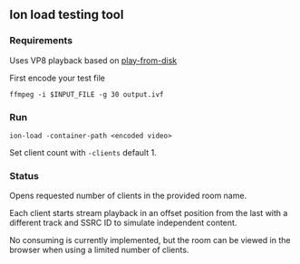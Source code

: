 ## Ion load testing tool

### Requirements

Uses VP8 playback based on [play-from-disk](https://github.com/pion/webrtc/tree/master/examples/play-from-disk)

First encode your test file
```
ffmpeg -i $INPUT_FILE -g 30 output.ivf
```

### Run
`ion-load -container-path <encoded video>`

Set client count with `-clients` default 1.

### Status

Opens requested number of clients in the provided room name.

Each client starts stream playback in an offset position from the last with a different track and SSRC ID to simulate independent content.

No consuming is currently implemented, but the room can be viewed in the browser when using a limited number of clients.
